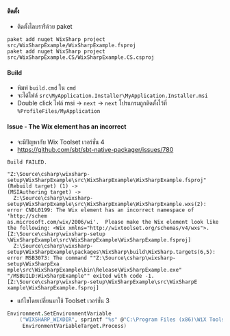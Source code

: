 #### ติดตั้ง

- ติดตั้งไลบรารีด้วย paket

```
paket add nuget WixSharp project src/WixSharpExample/WixSharpExample.fsproj
paket add nuget WixSharp project src/WixSharpExample.CS/WixSharpExample.CS.csproj
```

#### Build

- พิมพ์ `build.cmd` ใน `cmd`
- จะได้ไฟล์ `src\MyApplication.Installer\MyApplication.Installer.msi`
- Double click ไฟล์ msi -> `next` -> `next` โปรแกรมถูกติดตั้งไว้ที่ `%ProfileFiles/MyApplication`

#### Issue - The Wix element has an incorrect

- จะมีปัญหากับ Wix Toolset เวอร์ชั่น 4
- https://github.com/sbt/sbt-native-packager/issues/780

```
Build FAILED.

"Z:\Source\csharp\wixsharp-setup\WixSharpExample\src\WixSharpExample\WixSharpExample.fsproj" (Rebuild target) (1) ->
(MSIAuthoring target) ->
  Z:\Source\csharp\wixsharp-setup\WixSharpExample\src\WixSharpExample\WixSharpExample.wxs(2): error CNDL0199: The Wix element has an incorrect namespace of 'http://schem
as.microsoft.com/wix/2006/wi'.  Please make the Wix element look like the following: <Wix xmlns="http://wixtoolset.org/schemas/v4/wxs">. [Z:\Source\csharp\wixsharp-setup
\WixSharpExample\src\WixSharpExample\WixSharpExample.fsproj]
  Z:\Source\csharp\wixsharp-setup\WixSharpExample\packages\WixSharp\build\WixSharp.targets(6,5): error MSB3073: The command ""Z:\Source\csharp\wixsharp-setup\WixSharpExa
mple\src\WixSharpExample\bin\Release\WixSharpExample.exe" "/MSBUILD:WixSharpExample"" exited with code -1. [Z:\Source\csharp\wixsharp-setup\WixSharpExample\src\WixSharpE
xample\WixSharpExample.fsproj]
```

- แก้ไขโดยเปลี่ยนมาใช้ Toolset เวอร์ชั่น 3

```fsharp
Environment.SetEnvironmentVariable
    ("WIXSHARP_WIXDIR", sprintf "%s" @"C:\Program Files (x86)\WiX Toolset v3.10\bin",
     EnvironmentVariableTarget.Process)
```